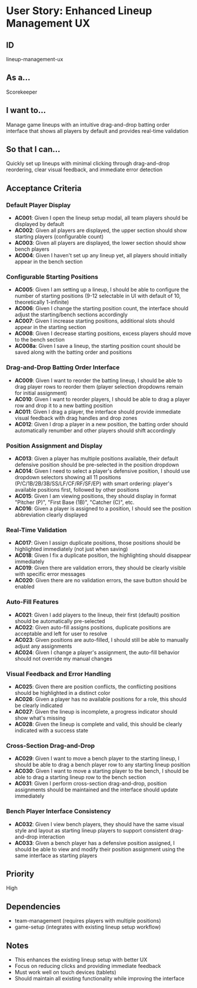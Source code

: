 # User Story: Enhanced Lineup Management UX

## ID

lineup-management-ux

## As a...

Scorekeeper

## I want to...

Manage game lineups with an intuitive drag-and-drop batting order interface that shows all players by default and provides real-time validation

## So that I can...

Quickly set up lineups with minimal clicking through drag-and-drop reordering, clear visual feedback, and immediate error detection

## Acceptance Criteria

### Default Player Display

- **AC001**: Given I open the lineup setup modal, all team players should be displayed by default
- **AC002**: Given all players are displayed, the upper section should show starting players (configurable count)
- **AC003**: Given all players are displayed, the lower section should show bench players
- **AC004**: Given I haven't set up any lineup yet, all players should initially appear in the bench section

### Configurable Starting Positions

- **AC005**: Given I am setting up a lineup, I should be able to configure the number of starting positions (9-12 selectable in UI with default of 10, theoretically 1-infinite)
- **AC006**: Given I change the starting position count, the interface should adjust the starting/bench sections accordingly
- **AC007**: Given I increase starting positions, additional slots should appear in the starting section
- **AC008**: Given I decrease starting positions, excess players should move to the bench section
- **AC008a**: Given I save a lineup, the starting position count should be saved along with the batting order and positions

### Drag-and-Drop Batting Order Interface

- **AC009**: Given I want to reorder the batting lineup, I should be able to drag player rows to reorder them (player selection dropdowns remain for initial assignment)
- **AC010**: Given I want to reorder players, I should be able to drag a player row and drop it to a new batting position
- **AC011**: Given I drag a player, the interface should provide immediate visual feedback with drag handles and drop zones
- **AC012**: Given I drop a player in a new position, the batting order should automatically renumber and other players should shift accordingly

### Position Assignment and Display

- **AC013**: Given a player has multiple positions available, their default defensive position should be pre-selected in the position dropdown
- **AC014**: Given I need to select a player's defensive position, I should use dropdown selectors showing all 11 positions (P/C/1B/2B/3B/SS/LF/CF/RF/SF/EP) with smart ordering: player's available positions first, followed by other positions
- **AC015**: Given I am viewing positions, they should display in format "Pitcher (P)", "First Base (1B)", "Catcher (C)", etc.
- **AC016**: Given a player is assigned to a position, I should see the position abbreviation clearly displayed

### Real-Time Validation

- **AC017**: Given I assign duplicate positions, those positions should be highlighted immediately (not just when saving)
- **AC018**: Given I fix a duplicate position, the highlighting should disappear immediately
- **AC019**: Given there are validation errors, they should be clearly visible with specific error messages
- **AC020**: Given there are no validation errors, the save button should be enabled

### Auto-Fill Features

- **AC021**: Given I add players to the lineup, their first (default) position should be automatically pre-selected
- **AC022**: Given auto-fill assigns positions, duplicate positions are acceptable and left for user to resolve
- **AC023**: Given positions are auto-filled, I should still be able to manually adjust any assignments
- **AC024**: Given I change a player's assignment, the auto-fill behavior should not override my manual changes

### Visual Feedback and Error Handling

- **AC025**: Given there are position conflicts, the conflicting positions should be highlighted in a distinct color
- **AC026**: Given a player has no available positions for a role, this should be clearly indicated
- **AC027**: Given the lineup is incomplete, a progress indicator should show what's missing
- **AC028**: Given the lineup is complete and valid, this should be clearly indicated with a success state

### Cross-Section Drag-and-Drop

- **AC029**: Given I want to move a bench player to the starting lineup, I should be able to drag a bench player row to any starting lineup position
- **AC030**: Given I want to move a starting player to the bench, I should be able to drag a starting lineup row to the bench section
- **AC031**: Given I perform cross-section drag-and-drop, position assignments should be maintained and the interface should update immediately

### Bench Player Interface Consistency

- **AC032**: Given I view bench players, they should have the same visual style and layout as starting lineup players to support consistent drag-and-drop interaction
- **AC033**: Given a bench player has a defensive position assigned, I should be able to view and modify their position assignment using the same interface as starting players

## Priority

High

## Dependencies

- team-management (requires players with multiple positions)
- game-setup (integrates with existing lineup setup workflow)

## Notes

- This enhances the existing lineup setup with better UX
- Focus on reducing clicks and providing immediate feedback
- Must work well on touch devices (tablets)
- Should maintain all existing functionality while improving the interface
